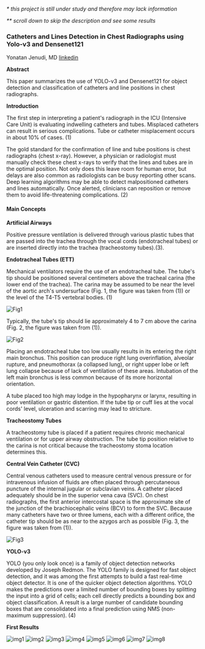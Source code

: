 _* this project is still under study and therefore may lack information_

_** scroll down to skip the description and see some results_

### Catheters and Lines Detection in Chest Radiographs using Yolo-v3 and Densenet121

Yonatan Jenudi, MD [linkedin](linkedin.com/in/yjenudi)

**Abstract**

This paper summarizes the use of YOLO-v3 and Densenet121 for object detection and classification of catheters and line positions in chest radiographs.

**Introduction**

The first step in interpreting a patient's radiograph in the ICU (Intensive Care Unit) is evaluating indwelling catheters and tubes. Misplaced catheters can result in serious complications. Tube or catheter misplacement occurs in about 10% of cases. (1)

The gold standard for the confirmation of line and tube positions is chest radiographs (chest x-ray). However, a physician or radiologist must manually check these chest x-rays to verify that the lines and tubes are in the optimal position. Not only does this leave room for human error, but delays are also common as radiologists can be busy reporting other scans. Deep learning algorithms may be able to detect malpositioned catheters and lines automatically. Once alerted, clinicians can reposition or remove them to avoid life-threatening complications. (2)

#### Main Concepts

**Artificial Airways**

Positive pressure ventilation is delivered through various plastic tubes that are passed into the trachea through the vocal cords (endotracheal tubes) or are inserted directly into the trachea (tracheostomy tubes).(3).

**Endotracheal Tubes (ETT)**

Mechanical ventilators require the use of an endotracheal tube. The tube's tip should be positioned several centimeters above the tracheal carina (the lower end of the trachea). The carina may be assumed to be near the level of the aortic arch's undersurface (Fig. 1, the figure was taken from (1)) or the level of the T4-T5 vertebral bodies. (1)

![Fig1](images/img1.jpg)

Typically, the tube's tip should lie approximately 4 to 7 cm above the carina (Fig. 2, the figure was taken from (1)).

![Fig2](images/img2.jpg)

Placing an endotracheal tube too low usually results in its entering the right main bronchus. This position can produce right lung overinflation, alveolar rupture, and pneumothorax (a collapsed lung), or right upper lobe or left lung collapse because of lack of ventilation of these areas. Intubation of the left main bronchus is less common because of its more horizontal orientation.

A tube placed too high may lodge in the hypopharynx or larynx, resulting in poor ventilation or gastric distention. If the tube tip or cuff lies at the vocal cords' level, ulceration and scarring may lead to stricture.

**Tracheostomy Tubes**

A tracheostomy tube is placed if a patient requires chronic mechanical ventilation or for upper airway obstruction. The tube tip position relative to the carina is not critical because the tracheostomy stoma location determines this. 

**Central Vein Catheter (CVC)**

Central venous catheters used to measure central venous pressure or for intravenous infusion of fluids are often placed through percutaneous puncture of the internal jugular or subclavian veins. A catheter placed adequately should be in the superior vena cava (SVC). On chest radiographs, the first anterior intercostal space is the approximate site of the junction of the brachiocephalic veins (BCV) to form the SVC. Because many catheters have two or three lumens, each with a different orifice, the catheter tip should be as near to the azygos arch as possible (Fig. 3, the figure was taken from (1)).

![Fig3](images/img3.jpg)

**YOLO-v3**

YOLO (you only look once) is a family of object detection networks developed by Joseph Redmon. The YOLO family is designed for fast object detection, and it was among the first attempts to build a fast real-time object detector. It is one of the quicker object detection algorithms. YOLO makes the predictions over a limited number of bounding boxes by splitting the input into a grid of cells; each cell directly predicts a bounding box and object classification. A result is a large number of candidate bounding boxes that are consolidated into a final prediction using NMS (non-maximum suppression). (4)





**First Results**

![img1](images/result1.png)
![img2](images/result2.png)
![img3](images/result3.png)
![img4](images/result4.png)
![img5](images/result5.png)
![img6](images/result6.png)
![img7](images/result7.png)
![img8](images/result8.png)







